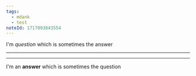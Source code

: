 ```yaml
---
tags:
  - mdank
  - test
noteId: 1717093843554
---
```


I'm _question_ which is sometimes the answer

---

---

I'm an **answer** which is sometimes the question
